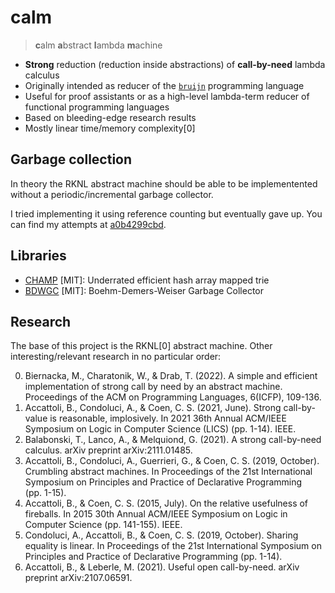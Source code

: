 # calm

> **c**alm **a**bstract **l**ambda **m**achine

-   **Strong** reduction (reduction inside abstractions) of
    **call-by-need** lambda calculus
-   Originally intended as reducer of the
    [`bruijn`](https://github.com/marvinborner/bruijn) programming
    language
-   Useful for proof assistants or as a high-level lambda-term reducer
    of functional programming languages
-   Based on bleeding-edge research results
-   Mostly linear time/memory complexity\[0\]

## Garbage collection

In theory the RKNL abstract machine should be able to be implementented
without a periodic/incremental garbage collector.

I tried implementing it using reference counting but eventually gave up.
You can find my attempts at
[a0b4299cbd](https://github.com/marvinborner/calm/tree/a0b4299cbda261684ad464b22c07a07bcf3acbed).

## Libraries

-   [CHAMP](https://github.com/ammut/immutable-c-ollections) \[MIT\]:
    Underrated efficient hash array mapped trie
-   [BDWGC](https://github.com/ivmai/bdwgc) \[MIT\]: Boehm-Demers-Weiser
    Garbage Collector

## Research

The base of this project is the RKNL\[0\] abstract machine. Other
interesting/relevant research in no particular order:

0.  Biernacka, M., Charatonik, W., & Drab, T. (2022). A simple and
    efficient implementation of strong call by need by an abstract
    machine. Proceedings of the ACM on Programming Languages, 6(ICFP),
    109-136.
1.  Accattoli, B., Condoluci, A., & Coen, C. S. (2021, June). Strong
    call-by-value is reasonable, implosively. In 2021 36th Annual
    ACM/IEEE Symposium on Logic in Computer Science (LICS) (pp. 1-14).
    IEEE.
2.  Balabonski, T., Lanco, A., & Melquiond, G. (2021). A strong
    call-by-need calculus. arXiv preprint arXiv:2111.01485.
3.  Accattoli, B., Condoluci, A., Guerrieri, G., & Coen, C. S. (2019,
    October). Crumbling abstract machines. In Proceedings of the 21st
    International Symposium on Principles and Practice of Declarative
    Programming (pp. 1-15).
4.  Accattoli, B., & Coen, C. S. (2015, July). On the relative
    usefulness of fireballs. In 2015 30th Annual ACM/IEEE Symposium on
    Logic in Computer Science (pp. 141-155). IEEE.
5.  Condoluci, A., Accattoli, B., & Coen, C. S. (2019, October). Sharing
    equality is linear. In Proceedings of the 21st International
    Symposium on Principles and Practice of Declarative Programming
    (pp. 1-14).
6.  Accattoli, B., & Leberle, M. (2021). Useful open call-by-need. arXiv
    preprint arXiv:2107.06591.
